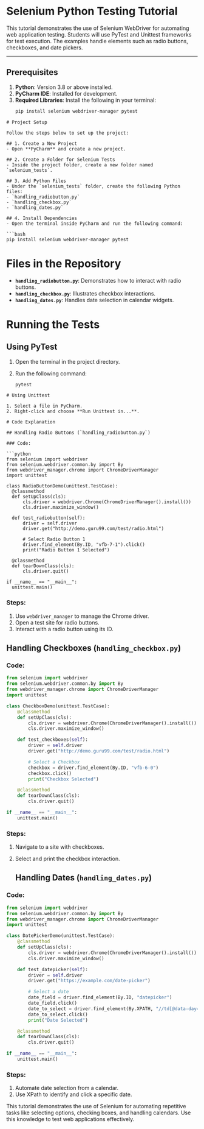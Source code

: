 # Selenium Python Testing Tutorial

This tutorial demonstrates the use of Selenium WebDriver for automating web application testing. Students will use PyTest and Unittest frameworks for test execution. The examples handle elements such as radio buttons, checkboxes, and date pickers.

---

## Prerequisites

1. **Python**: Version 3.8 or above installed.
2. **PyCharm IDE**: Installed for development.
3. **Required Libraries**: Install the following in your terminal:
   ```bash
   pip install selenium webdriver-manager pytest
  ```
# Project Setup

Follow the steps below to set up the project:

## 1. Create a New Project
- Open **PyCharm** and create a new project.

## 2. Create a Folder for Selenium Tests
- Inside the project folder, create a new folder named `selenium_tests`.

## 3. Add Python Files
- Under the `selenium_tests` folder, create the following Python files:
  - `handling_radiobutton.py`
  - `handling_checkbox.py`
  - `handling_dates.py`

## 4. Install Dependencies
- Open the terminal inside PyCharm and run the following command:

```bash
pip install selenium webdriver-manager pytest
```

# Files in the Repository

- **`handling_radiobutton.py`**: Demonstrates how to interact with radio buttons.
- **`handling_checkbox.py`**: Illustrates checkbox interactions.
- **`handling_dates.py`**: Handles date selection in calendar widgets.

# Running the Tests

## Using PyTest
1. Open the terminal in the project directory.
2. Run the following command:

   ```bash
   pytest
  ```
# Using Unittest

1. Select a file in PyCharm.
2. Right-click and choose **Run Unittest in...**.

# Code Explanation

## Handling Radio Buttons (`handling_radiobutton.py`)

### Code:

```python
from selenium import webdriver
from selenium.webdriver.common.by import By
from webdriver_manager.chrome import ChromeDriverManager
import unittest

class RadioButtonDemo(unittest.TestCase):
    @classmethod
    def setUpClass(cls):
        cls.driver = webdriver.Chrome(ChromeDriverManager().install())
        cls.driver.maximize_window()

    def test_radiobutton(self):
        driver = self.driver
        driver.get("http://demo.guru99.com/test/radio.html")

        # Select Radio Button 1
        driver.find_element(By.ID, "vfb-7-1").click()
        print("Radio Button 1 Selected")

    @classmethod
    def tearDownClass(cls):
        cls.driver.quit()

if __name__ == "__main__":
    unittest.main()
```
### Steps:

1. Use `webdriver_manager` to manage the Chrome driver.
2. Open a test site for radio buttons.
3. Interact with a radio button using its ID.

## Handling Checkboxes (`handling_checkbox.py`)

### Code:

```python
from selenium import webdriver
from selenium.webdriver.common.by import By
from webdriver_manager.chrome import ChromeDriverManager
import unittest

class CheckboxDemo(unittest.TestCase):
    @classmethod
    def setUpClass(cls):
        cls.driver = webdriver.Chrome(ChromeDriverManager().install())
        cls.driver.maximize_window()

    def test_checkboxes(self):
        driver = self.driver
        driver.get("http://demo.guru99.com/test/radio.html")

        # Select a Checkbox
        checkbox = driver.find_element(By.ID, "vfb-6-0")
        checkbox.click()
        print("Checkbox Selected")

    @classmethod
    def tearDownClass(cls):
        cls.driver.quit()

if __name__ == "__main__":
    unittest.main()
```
### Steps:
1. Navigate to a site with checkboxes.
2. Select and print the checkbox interaction.

   ## Handling Dates (`handling_dates.py`)

### Code:

```python
from selenium import webdriver
from selenium.webdriver.common.by import By
from webdriver_manager.chrome import ChromeDriverManager
import unittest

class DatePickerDemo(unittest.TestCase):
    @classmethod
    def setUpClass(cls):
        cls.driver = webdriver.Chrome(ChromeDriverManager().install())
        cls.driver.maximize_window()

    def test_datepicker(self):
        driver = self.driver
        driver.get("https://example.com/date-picker")

        # Select a date
        date_field = driver.find_element(By.ID, "datepicker")
        date_field.click()
        date_to_select = driver.find_element(By.XPATH, "//td[@data-day='15']")
        date_to_select.click()
        print("Date Selected")

    @classmethod
    def tearDownClass(cls):
        cls.driver.quit()

if __name__ == "__main__":
    unittest.main()
```
### Steps:

1. Automate date selection from a calendar.
2. Use XPath to identify and click a specific date.

This tutorial demonstrates the use of Selenium for automating repetitive tasks like selecting options, checking boxes, and handling calendars. Use this knowledge to test web applications effectively.
